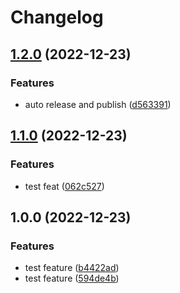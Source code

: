 # Changelog

## [1.2.0](https://github.com/EyeRunnMan-GameDev-Portfolio/unity-package-template/compare/v1.1.0...v1.2.0) (2022-12-23)


### Features

* auto release and publish ([d563391](https://github.com/EyeRunnMan-GameDev-Portfolio/unity-package-template/commit/d563391bc79fb1c6e4b8ebfe3d5eefa3dfea8ff2))

## [1.1.0](https://github.com/EyeRunnMan-GameDev-Portfolio/unity-package-template/compare/v1.0.0...v1.1.0) (2022-12-23)


### Features

* test feat ([062c527](https://github.com/EyeRunnMan-GameDev-Portfolio/unity-package-template/commit/062c5279e352fcc9d19968434e829585c8aff584))

## 1.0.0 (2022-12-23)


### Features

* test feature ([b4422ad](https://github.com/EyeRunnMan-GameDev-Portfolio/unity-package-template/commit/b4422ad587b3fca2b730e541f89514b990f78fef))
* test feature ([594de4b](https://github.com/EyeRunnMan-GameDev-Portfolio/unity-package-template/commit/594de4bf3be9fce13e97d63adf4203744db4a972))
